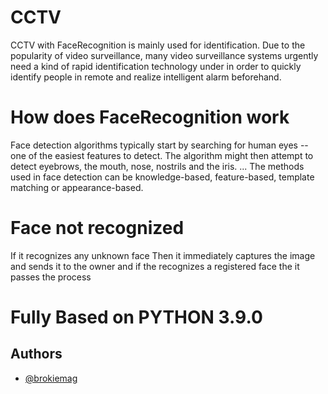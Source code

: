 # CCTV
CCTV with FaceRecognition
is mainly used for identification. Due to the popularity of video surveillance, many video surveillance systems urgently need a kind of rapid identification technology under in order to quickly identify people in remote and realize intelligent alarm beforehand.
# How does FaceRecognition work
Face detection algorithms typically start by searching for human eyes -- one of the easiest features to detect. The algorithm might then attempt to detect eyebrows, the mouth, nose, nostrils and the iris. ... The methods used in face detection can be knowledge-based, feature-based, template matching or appearance-based.
# Face not recognized
If it recognizes any unknown face Then it immediately captures the image and sends it to the owner 
and if the recognizes a registered face the it passes the process
# Fully Based on PYTHON 3.9.0

## Authors

- [@brokiemag](https://www.github.com/brokiemag)

  
